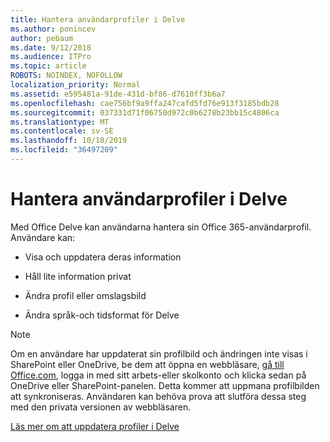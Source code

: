 ```yaml
---
title: Hantera användarprofiler i Delve
ms.author: ponincev
author: pebaum
ms.date: 9/12/2018
ms.audience: ITPro
ms.topic: article
ROBOTS: NOINDEX, NOFOLLOW
localization_priority: Normal
ms.assetid: e595481a-91de-431d-bf86-d7610ff3b6a7
ms.openlocfilehash: cae756bf9a9ffa247cafd5fd76e913f3185bdb28
ms.sourcegitcommit: 037331d71f06750d972c0b6278b23bb15c4806ca
ms.translationtype: MT
ms.contentlocale: sv-SE
ms.lasthandoff: 10/18/2019
ms.locfileid: "36497209"
---
```

# <a name="manage-user-profiles-in-delve"></a>Hantera användarprofiler i Delve

Med Office Delve kan användarna hantera sin Office 365-användarprofil. Användare kan:
  
- Visa och uppdatera deras information
    
- Håll lite information privat
    
- Ändra profil eller omslagsbild
    
- Ändra språk-och tidsformat för Delve
    
> [!NOTE]
> Om en användare har uppdaterat sin profilbild och ändringen inte visas i SharePoint eller OneDrive, be dem att öppna en webbläsare, [gå till Office.com](https://www.office.com), logga in med sitt arbets-eller skolkonto och klicka sedan på OneDrive eller SharePoint-panelen. Detta kommer att uppmana profilbilden att synkroniseras. Användaren kan behöva prova att slutföra dessa steg med den privata versionen av webbläsaren. 
  
[Läs mer om att uppdatera profiler i Delve](https://go.microsoft.com/fwlink/?linkid=735070)
  

